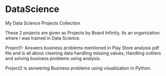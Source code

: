 # DataScience
My Data Science Projects Collection

These 2 projects are given as Projects by Board Infinity, Its an organization where i was trained in Data Science. 

Project1- Answers business problems mentioned in Play Store analysis pdf file and  is all about cleaning data handling missing values, Handling outliers and solving business problems using analysis. 

Project2 is asnwering Business problems using visualization in Python. 
